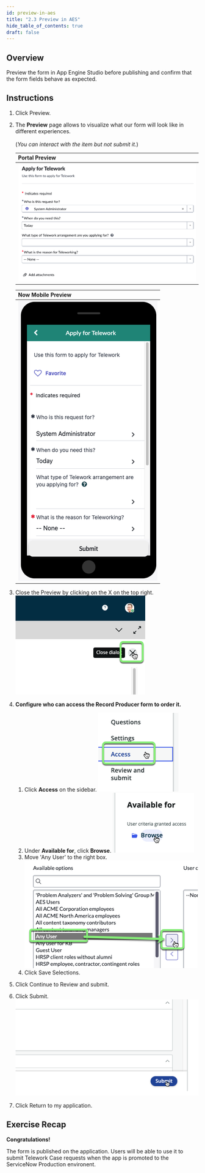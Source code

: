 ```yaml
---
id: preview-in-aes
title: "2.3 Preview in AES"
hide_table_of_contents: true
draft: false
---
```


## Overview

Preview the form in App Engine Studio before publishing and confirm that the form fields behave as expected. 

## Instructions

1. Click <span className="button-white-purple-border">Preview</span>.


2. The **Preview** page allows to visualize what our form will look like in different experiences.<br/><br/>(_You can interact with the item but not submit it._)

    |**Portal Preview** |
    |---|
    |![](../images/2023-10-04-14-08-25.png) |

    |**Now Mobile Preview**|
    |---|
    |![](../images/2023-10-04-14-09-14.png) |


3. Close the Preview by clicking on the X on the top right.
![](../images/2023-10-04-14-10-05.png)


4. **Configure who can access the Record Producer form to order it.**
    1.  Click **Access** on the sidebar. 
    ![](../images/2023-10-21-15-50-26.png)
    2. Under **Available for**, click **Browse**.
    ![](../images/2023-10-21-15-51-28.png)
    3. Move 'Any User' to the right box.
    ![](../images/2023-10-21-15-52-24.png)
    4. Click <span className="button-purple">Save Selections</span>.


5. Click <span className="button-purple">Continue to Review and submit</span>.


6. Click <span className="button-purple">Submit</span>.
![](../images/2023-10-04-14-11-29.png)


7. Click <span className="button-purple">Return to my application</span>.


## Exercise Recap

**Congratulations!** 

The form is published on the application. Users will be able to use it to submit Telework Case requests when the app is promoted to the ServiceNow Production environent. 
